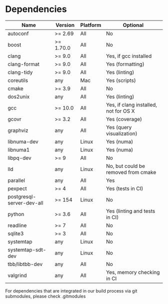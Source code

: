 # Dependencies

| Name                      | Version          | Platform |                              Optional |
| ------------------------- | ---------------- | -------- | ------------------------------------- |
| autoconf                  | >= 2.69          |    All   |                                    No |
| boost                     | >= 1.70.0        |    All   |                                    No |
| clang                     | >= 9.0           |    All   |                 Yes, if gcc installed |
| clang-format              | >= 9.0           |    All   |                      Yes (formatting) |
| clang-tidy                | >= 9.0           |    All   |                         Yes (linting) |
| coreutils                 | any              |    Mac   |                         Yes (scripts) |
| cmake                     | >= 3.9           |    All   |                                    No |
| dos2unix                  | any              |    All   |                         Yes (linting) |
| gcc                       | >= 10.0          |    All   | Yes, if clang installed, not for OS X |
| gcovr                     | >= 3.2           |    All   |                        Yes (coverage) |
| graphviz                  | any              |    All   |             Yes (query visualization) |
| libnuma-dev               | any              |    Linux |                            Yes (numa) |
| libnuma1                  | any              |    Linux |                            Yes (numa) |
| libpq-dev                 | >= 9             |    All   |                                    No |
| lld                       | any              |    Linux |   No, but could be removed from cmake |
| parallel                  | any              |    All   |                                   Yes |
| pexpect                   | >= 4             |    All   |                     Yes (tests in CI) |
| postgresql-server-dev-all | >= 154           |    Linux |                                    No |
| python                    | >= 3.6           |    All   |         Yes (linting and tests in CI) |
| readline                  | >= 7             |    All   |                                    No |
| sqlite3                   | >= 3             |    All   |                                    No |
| systemtap                 | any              |    Linux |                                    No |
| systemtap-sdt-dev         | any              |    Linux |                                    No |
| tbb/libtbb-dev            | any              |    All   |                                    No |
| valgrind                  | any              |    All   |            Yes, memory checking in CI |


For dependencies that are integrated in our build process via git submodules, please check .gitmodules
